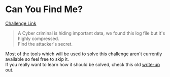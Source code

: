**Can You Find Me?**
===================  
[Challenge Link](https://s3-eu-west-1.amazonaws.com/talentchallenges/Forensics/f100.zip)

> A Cyber criminal is hiding important data, we found this log file but it's highly compressed.  
> Find the attacker's secret. 

Most of the tools which will be used to solve this challenge aren't currently available so feel free to skip it.  
If you really want to learn how it should be solved, check this old [write-up](https://0x0byt3.wordpress.com/2019/02/25/day-56/) out.
